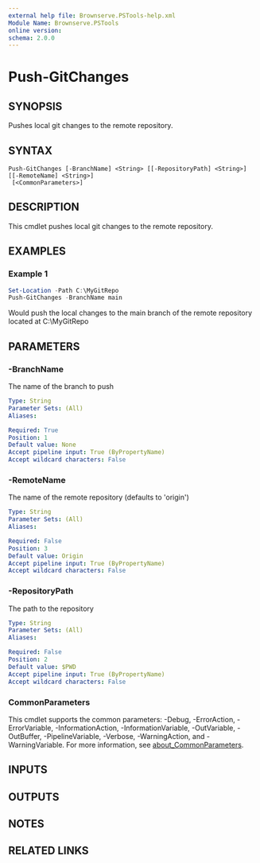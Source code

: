 ```yaml
---
external help file: Brownserve.PSTools-help.xml
Module Name: Brownserve.PSTools
online version:
schema: 2.0.0
---
```


# Push-GitChanges

## SYNOPSIS

Pushes local git changes to the remote repository.

## SYNTAX

```text
Push-GitChanges [-BranchName] <String> [[-RepositoryPath] <String>] [[-RemoteName] <String>]
 [<CommonParameters>]
```

## DESCRIPTION

This cmdlet pushes local git changes to the remote repository.

## EXAMPLES

### Example 1

```powershell
Set-Location -Path C:\MyGitRepo
Push-GitChanges -BranchName main
```

Would push the local changes to the main branch of the remote repository located at C:\MyGitRepo

## PARAMETERS

### -BranchName

The name of the branch to push

```yaml
Type: String
Parameter Sets: (All)
Aliases:

Required: True
Position: 1
Default value: None
Accept pipeline input: True (ByPropertyName)
Accept wildcard characters: False
```

### -RemoteName

The name of the remote repository (defaults to 'origin')

```yaml
Type: String
Parameter Sets: (All)
Aliases:

Required: False
Position: 3
Default value: Origin
Accept pipeline input: True (ByPropertyName)
Accept wildcard characters: False
```

### -RepositoryPath

The path to the repository

```yaml
Type: String
Parameter Sets: (All)
Aliases:

Required: False
Position: 2
Default value: $PWD
Accept pipeline input: True (ByPropertyName)
Accept wildcard characters: False
```

### CommonParameters

This cmdlet supports the common parameters: -Debug, -ErrorAction, -ErrorVariable, -InformationAction, -InformationVariable, -OutVariable, -OutBuffer, -PipelineVariable, -Verbose, -WarningAction, and -WarningVariable. For more information, see [about_CommonParameters](http://go.microsoft.com/fwlink/?LinkID=113216).

## INPUTS

## OUTPUTS

## NOTES

## RELATED LINKS
